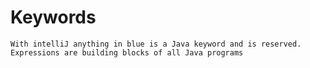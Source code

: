 # Keywords
    With intelliJ anything in blue is a Java keyword and is reserved.
    Expressions are building blocks of all Java programs
